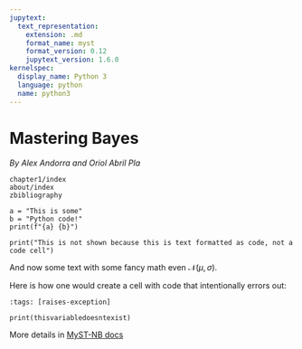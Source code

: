 ```yaml
---
jupytext:
  text_representation:
    extension: .md
    format_name: myst
    format_version: 0.12
    jupytext_version: 1.6.0
kernelspec:
  display_name: Python 3
  language: python
  name: python3
---
```


# Mastering Bayes

_By Alex Andorra and Oriol Abril Pla_

```{toctree}
chapter1/index
about/index
zbibliography
```

```{code-cell} ipython3
a = "This is some"
b = "Python code!"
print(f"{a} {b}")
```

```
print("This is not shown because this is text formatted as code, not a code cell")
```

And now some text with some fancy math even $\mathcal{N}(\mu, \sigma)$.

Here is how one would create a cell with code that intentionally errors out:

```{code-cell}
:tags: [raises-exception]

print(thisvariabledoesntexist)
```

More details in [MyST-NB docs](https://myst-nb.readthedocs.io/en/latest/use/execute.html#dealing-with-code-that-raises-errors)
